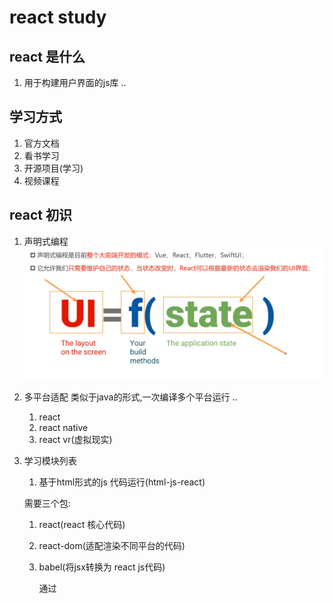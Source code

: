 
# react study

## react 是什么
1. 用于构建用户界面的js库 ..

## 学习方式
1. 官方文档
2. 看书学习
3. 开源项目(学习)
4. 视频课程

## react 初识
1. 声明式编程
![img.png](img.png)
2. 多平台适配
类似于java的形式,一次编译多个平台运行 ..
   1. react
   2. react native
   3. react vr(虚拟现实)

3. 学习模块列表
   1. 基于html形式的js 代码运行(html-js-react)
   
    需要三个包:
   1. react(react 核心代码)
   2. react-dom(适配渲染不同平台的代码)
   3. babel(将jsx转换为 react js代码)
   
      通过<script type="text/babel"/> 的方式来编写jsx 代码 .
   
   这种方式是通过在html上直接使用react的方式,但是不推荐 ..

   [官方链接指南](https://react.dev/learn/installation#try-react)
4. 学习工具使用
   1. VSCode 代码片段
      有利于重复利用代码片段,节约时间 ..
   
      1. 复制需要生成代码片段的代码
      2. 在 https://snippet-generator.app/ 网站中生成代码片段
      3. 在VSCode 配置该网站上生成的代码片段 
         ![img_1.png](img_1.png)
         ![img_2.png](img_2.png)
         ![img_3.png](img_3.png)
         ![img_4.png](img_4.png)
      
         保存好即可 ..